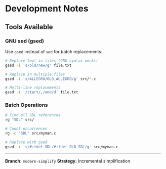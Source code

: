 # Development Notes

## Tools Available

### GNU sed (gsed)
Use `gsed` instead of `sed` for batch replacements:

```bash
# Replace text in files (GNU syntax works)
gsed -i 's/old/new/g' file.txt

# Replace in multiple files
gsed -i 's/ALLEGRO/OLD_ALLEGRO/g' src/*.c

# Multi-line replacements
gsed -i '/start/,/end/d' file.txt
```

### Batch Operations
```bash
# Find all SDL references
rg "SDL" src/

# Count occurrences
rg -c "SDL" src/myman.c

# Replace with gsed
gsed -i 's/#ifdef SDL/#ifdef OLD_SDL/g' src/myman.c
```

---
**Branch:** `modern-simplify`
**Strategy:** Incremental simplification

